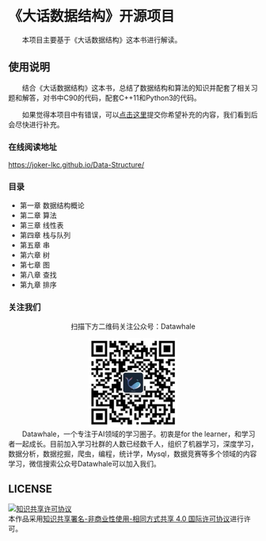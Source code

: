 # 《大话数据结构》开源项目

&emsp;&emsp;本项目主要基于《大话数据结构》这本书进行解读。

## 使用说明

&emsp;&emsp;结合《大话数据结构》这本书，总结了数据结构和算法的知识并配套了相关习题和解答，对书中C90的代码，配套C++11和Python3的代码。

&emsp;&emsp;如果觉得本项目中有错误，可以[点击这里](https://github.com/Joker-lkc/Data-Structure/issues)提交你希望补充的内容，我们看到后会尽快进行补充。  

### 在线阅读地址
https://joker-lkc.github.io/Data-Structure/

### 目录

* 第一章 数据结构概论
* 第二章 算法
* 第三章 线性表
* 第四章 栈与队列
* 第五章 串
* 第六章 树
* 第七章 图
* 第八章 查找
* 第九章 排序

### 关注我们

<div align=center>
<p>扫描下方二维码关注公众号：Datawhale</p>
<img src="resources/qrcode.jpeg" width = "180" height = "180">
</div>
&emsp;&emsp;Datawhale，一个专注于AI领域的学习圈子。初衷是for the learner，和学习者一起成长。目前加入学习社群的人数已经数千人，组织了机器学习，深度学习，数据分析，数据挖掘，爬虫，编程，统计学，Mysql，数据竞赛等多个领域的内容学习，微信搜索公众号Datawhale可以加入我们。

## LICENSE
<a rel="license" href="http://creativecommons.org/licenses/by-nc-sa/4.0/"><img alt="知识共享许可协议" style="border-width:0" src="https://img.shields.io/badge/license-CC%20BY--NC--SA%204.0-lightgrey" /></a><br />本作品采用<a rel="license" href="http://creativecommons.org/licenses/by-nc-sa/4.0/">知识共享署名-非商业性使用-相同方式共享 4.0 国际许可协议</a>进行许可。
